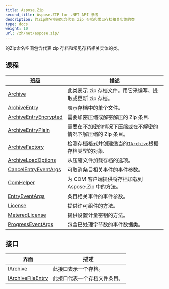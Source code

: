 ```yaml
---
title: Aspose.Zip
second_title: Aspose.ZIP for .NET API 参考
description: 的Zip命名空间包含代表 zip 存档和常见存档相关实体的类
type: docs
weight: 10
url: /zh/net/aspose.zip/
---
```

的Zip命名空间包含代表 zip 存档和常见存档相关实体的类。

## 课程

| 班级 | 描述 |
| --- | --- |
| [Archive](./archive/) | 此类表示 zip 存档文件。用它来编写、提取或更新 zip 存档。 |
| [ArchiveEntry](./archiveentry/) | 表示存档中的单个文件。 |
| [ArchiveEntryEncrypted](./archiveentryencrypted/) | 需要加密压缩或解密解压的 Zip 条目. |
| [ArchiveEntryPlain](./archiveentryplain/) | 需要在不加密的情况下压缩或在不解密的情况下解压缩的 Zip 条目。 |
| [ArchiveFactory](./archivefactory/) | 检测存档格式并创建适当的[`IArchive`](../aspose.zip/iarchive/)根据存档类型的对象. |
| [ArchiveLoadOptions](./archiveloadoptions/) | 从压缩文件加载存档的选项。 |
| [CancelEntryEventArgs](./cancelentryeventargs/) | 可取消条目相关事件的事件参数。 |
| [ComHelper](./comhelper/) | 为 COM 客户端提供将存档加载到 Aspose.Zip 中的方法。 |
| [EntryEventArgs](./entryeventargs/) | 条目相关事件的事件参数。 |
| [License](./license/) | 提供许可组件的方法。 |
| [MeteredLicense](./meteredlicense/) | 提供设置计量密钥的方法。 |
| [ProgressEventArgs](./progresseventargs/) | 包含已处理字节数的事件数据类。 |
## 接口

| 界面 | 描述 |
| --- | --- |
| [IArchive](./iarchive/) | 此接口表示一个存档。 |
| [IArchiveFileEntry](./iarchivefileentry/) | 此接口代表一个存档文件条目。 |


